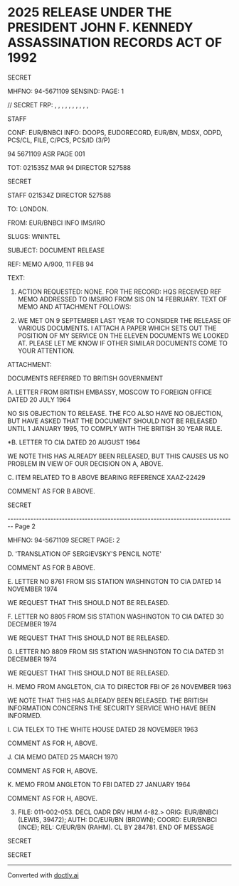 # 2025 RELEASE UNDER THE PRESIDENT JOHN F. KENNEDY ASSASSINATION RECORDS ACT OF 1992

SECRET

MHFNO: 94-5671109 SENSIND: PAGE: 1

// SECRET FRP: , , , , , , , , , ,

STAFF

CONF: EUR/BNBCI INFO: DOOPS, EUDORECORD, EUR/BN, MDSX, ODPD, PCS/CL,
FILE, C/PCS, PCS/ID (3/P)

94 5671109 ASR PAGE 001

TOT: 021535Z MAR 94 DIRECTOR 527588

SECRET

STAFF 021534Z DIRECTOR 527588

TO: LONDON.

FROM: EUR/BNBCI INFO IMS/IRO

SLUGS: WNINTEL

SUBJECT: DOCUMENT RELEASE

REF: MEMO A/900, 11 FEB 94

TEXT:

1. ACTION REQUESTED: NONE. FOR THE RECORD: HQS
   RECEIVED REF MEMO ADDRESSED TO IMS/IRO FROM SIS ON 14 FEBRUARY.
   TEXT OF MEMO AND ATTACHMENT FOLLOWS:

2. WE MET ON 9 SEPTEMBER LAST YEAR TO CONSIDER THE
   RELEASE OF VARIOUS DOCUMENTS. I ATTACH A PAPER WHICH SETS OUT
   THE POSITION OF MY SERVICE ON THE ELEVEN DOCUMENTS WE LOOKED AT.
   PLEASE LET ME KNOW IF OTHER SIMILAR DOCUMENTS COME TO YOUR
   ATTENTION.

ATTACHMENT:

DOCUMENTS REFERRED TO BRITISH GOVERNMENT

A. LETTER FROM BRITISH EMBASSY, MOSCOW TO FOREIGN OFFICE
DATED 20 JULY 1964

NO SIS OBJECTION TO RELEASE. THE FCO ALSO HAVE NO
OBJECTION, BUT HAVE ASKED THAT THE DOCUMENT SHOULD NOT
BE RELEASED UNTIL 1 JANUARY 1995, TO COMPLY WITH THE
BRITISH 30 YEAR RULE.

*B. <WARREN COMMISSION>LETTER TO CIA DATED 20 AUGUST 1964

WE NOTE THIS HAS ALREADY BEEN RELEASED, BUT THIS CAUSES
US NO PROBLEM IN VIEW OF OUR DECISION ON A, ABOVE.

C. ITEM RELATED TO B ABOVE BEARING REFERENCE ΧΑΑΖ-22429

COMMENT AS FOR B ABOVE.

SECRET


-------------------------------------------------------------------------------- Page 2

MHFNO: 94-5671109                                          SECRET                                                        PAGE: 2

D. 'TRANSLATION OF SERGIEVSKY'S PENCIL NOTE'

COMMENT AS FOR B ABOVE.

E. LETTER NO 8761 FROM SIS STATION WASHINGTON TO CIA
DATED 14 NOVEMBER 1974

WE REQUEST THAT THIS SHOULD NOT BE RELEASED.

F. LETTER NO 8805 FROM SIS STATION WASHINGTON TO CIA
DATED 30 DECEMBER 1974

WE REQUEST THAT THIS SHOULD NOT BE RELEASED.

G. LETTER NO 8809 FROM SIS STATION WASHINGTON TO CIA
DATED 31 DECEMBER 1974

WE REQUEST THAT THIS SHOULD NOT BE RELEASED.

H. MEMO FROM ANGLETON, CIA TO DIRECTOR FBI OF 26 NOVEMBER
1963

WE NOTE THAT THIS HAS ALREADY BEEN RELEASED. THE
BRITISH INFORMATION CONCERNS THE SECURITY SERVICE WHO
HAVE BEEN INFORMED.

I. CIA TELEX TO THE WHITE HOUSE DATED 28 NOVEMBER 1963

COMMENT AS FOR H, ABOVE.

J. CIA MEMO DATED 25 MARCH 1970

COMMENT AS FOR H, ABOVE.

K. MEMO FROM ANGLETON TO FBI DATED 27 JANUARY 1964

COMMENT AS FOR H, ABOVE.

3. FILE: 011-002-053. DECL OADR DRV HUM 4-82.>
   ORIG: EUR/BNBCI (LEWIS, 39472); AUTH: DC/EUR/BN (BROWN); COORD:
   EUR/BNBCI (INCE); REL: C/EUR/BN (RAHM). CL BY 284781.
   END OF MESSAGE

SECRET

SECRET


---
Converted with [doctly.ai](https://doctly.ai)